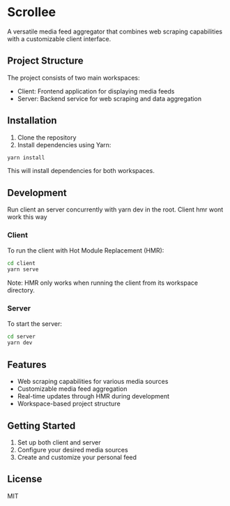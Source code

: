 # Scrollee

A versatile media feed aggregator that combines web scraping capabilities with a customizable client interface.

## Project Structure

The project consists of two main workspaces:
- Client: Frontend application for displaying media feeds
- Server: Backend service for web scraping and data aggregation

## Installation

1. Clone the repository
2. Install dependencies using Yarn:
```bash
yarn install
```

This will install dependencies for both workspaces.

## Development
Run client an server concurrently with yarn dev in the root. Client hmr wont work this way

### Client
To run the client with Hot Module Replacement (HMR):
```bash
cd client
yarn serve
```
Note: HMR only works when running the client from its workspace directory.

### Server
To start the server:
```bash
cd server
yarn dev
```

## Features

- Web scraping capabilities for various media sources
- Customizable media feed aggregation
- Real-time updates through HMR during development
- Workspace-based project structure

## Getting Started

1. Set up both client and server
2. Configure your desired media sources
3. Create and customize your personal feed

## License

MIT